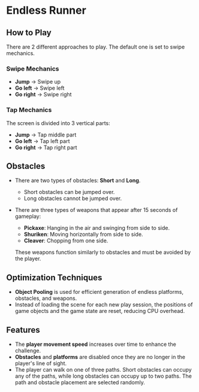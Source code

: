 # Endless Runner

## **How to Play**
There are 2 different approaches to play. The default one is set to swipe mechanics. 

### **Swipe Mechanics**
- **Jump**     -> Swipe up  
- **Go left**  -> Swipe left  
- **Go right** -> Swipe right  

### **Tap Mechanics**
The screen is divided into 3 vertical parts:
- **Jump**     -> Tap middle part  
- **Go left**  -> Tap left part  
- **Go right** -> Tap right part

## **Obstacles**
- There are two types of obstacles: **Short** and **Long**.
  - Short obstacles can be jumped over.
  - Long obstacles cannot be jumped over.
- There are three types of weapons that appear after 15 seconds of gameplay:
  - **Pickaxe**: Hanging in the air and swinging from side to side.
  - **Shuriken**: Moving horizontally from side to side.
  - **Cleaver**: Chopping from one side.
  
  These weapons function similarly to obstacles and must be avoided by the player.

## **Optimization Techniques**
- **Object Pooling** is used for efficient generation of endless platforms, obstacles, and weapons.
- Instead of loading the scene for each new play session, the positions of game objects and the game state are reset, reducing CPU overhead.

## **Features**
- The **player movement speed** increases over time to enhance the challenge.
- **Obstacles** and **platforms** are disabled once they are no longer in the player's line of sight.
- The player can walk on one of three paths. Short obstacles can occupy any of the paths, while long obstacles can occupy up to two paths. The path and obstacle placement are selected randomly.